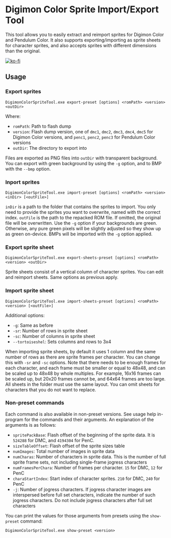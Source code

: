 Digimon Color Sprite Import/Export Tool
=======================================

This tool allows you to easily extract and reimport sprites for Digimon Color
and Pendulum Color. It also supports exporting/importing as sprite sheets for
character sprites, and also accepts sprites with different dimensions than the
original.

[![ko-fi](https://ko-fi.com/img/githubbutton_sm.svg)](https://ko-fi.com/C0C81P4PX)

Usage
-----

### Export sprites

```
DigimonColorSpriteTool.exe export-preset [options] <romPath> <version> <outDir>
```

Where:
- `romPath`: Path to flash dump
- `version`: Flash dump version, one of `dmc1`, `dmc2`, `dmc3`, `dmc4`, `dmc5`
  for Digimon Color versions, and `penc1`, `penc2`, `penc3` for Pendulum Color
  versions
- `outDir`: The directory to export into

Files are exported as PNG files into `outDir` with transparent background.
You can export with green background by using the `-g` option, and to BMP with
the `--bmp` option.

### Inport sprites

```
DigimonColorSpriteTool.exe import-preset [options] <romPath> <version> <inDir> [<outFile>]
```

`inDir` is a path to the folder that contains the sprites to import. You
only need to provide the sprites you want to overwrite, named with the correct
index. `outFile` is the path to the repacked ROM file. If omitted, the
original file will be overwritten. Use the `-g` option if your backgrounds are
green. Otherwise, any pure green pixels will be slightly adjusted so they show
up as green on-device. BMPs will be imported with the `-g` option applied.

### Export sprite sheet

```
DigimonColorSpriteTool.exe export-sheets-preset [options] <romPath> <version> <outDir>
```

Sprite sheets consist of a vertical column of character sprites. You can edit
and reimport sheets. Same options as previous apply.


### Import sprite sheet

```
DigimonColorSpriteTool.exe import-sheets-preset [options] <romPath> <version> [<outFile>]
```

Additional options:
- `-g`: Same as before
- `-sr`: Number of rows in sprite sheet
- `-sc`: Number of columns in sprite sheet
- `--tortoiseshel`: Sets columns and rows to 3x4

When importing sprite sheets, by default it uses 1 column and the same number of
rows as there are sprite frames per character. You can change this with `-sr`
and `-sc` options. Note that there needs to be enough frames for each character,
and each frame must be smaller or equal to 48x48, and can be scaled up to 48x48
by whole multiples. For example, 16x16 frames can be scaled up, but 20x20 frames
cannot be, and 64x64 frames are too large. All sheets in the folder must use the
same layout. You can omit sheets for characters that you do not want to replace.

### Non-preset commands

Each command is also available in non-preset versions. See usage help in-program
for the commands and their arguments. An explanation of the arguments is as
follows:

- `spritePackBase`: Flash offset of the beginning of the sprite data. It is
  `524288` for DMC, and `4194304` for PenC.
- `sizeTableOffset`: Flash offset of the sprite sizes table
- `numImages`: Total number of images in sprite data
- `numCharas`: Number of characters in sprite data. This is the number of full
  sprite frame sets, not including single-frame jogress characters
- `numFramesPerChara`: Number of frames per character. `15` for DMC, `12` for
  PenC
- `charaStartIndex`: Start index of character sprites. `210` for DMC, `240` for
  PenC
- `-j`: Number of jogress characters. If jogress character images are
  interspersed before full set characters, indicate the number of such jogress
  characters. Do not include jogress characters after full set characters

You can print the values for those arguments from presets using the
`show-preset` command:

```
DigimonColorSpriteTool.exe show-preset <version>
```
